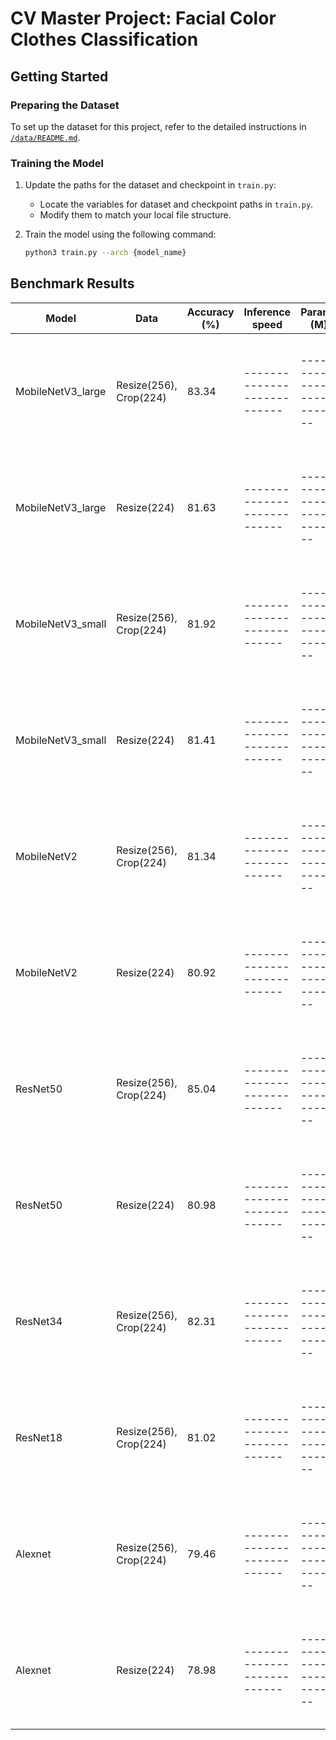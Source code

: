 # CV Master Project: Facial Color Clothes Classification

## Getting Started

### Preparing the Dataset
To set up the dataset for this project, refer to the detailed instructions in [`/data/README.md`](./data/README.md).

### Training the Model
1. Update the paths for the dataset and checkpoint in `train.py`:
   - Locate the variables for dataset and checkpoint paths in `train.py`.
   - Modify them to match your local file structure.

2. Train the model using the following command:
   ```bash
   python3 train.py --arch {model_name}
   ```

## Benchmark Results

| Model        | Data                            | Accuracy (%) | Inference speed           | Params (M)                  | Note                      |
|--------------|---------------------------------|--------------|---------------------------|---------------------------  |---------------------------|
| MobileNetV3_large  | Resize(256), Crop(224)          | 83.34       |---------------------------|---------------------------  |---------------------------|
| MobileNetV3_large  | Resize(224)                     | 81.63         |---------------------------|---------------------------  |---------------------------|
| MobileNetV3_small  | Resize(256), Crop(224)          | 81.92        |---------------------------|---------------------------  |---------------------------|
| MobileNetV3_small  | Resize(224)                     | 81.41         |---------------------------|---------------------------  |---------------------------|
| MobileNetV2  | Resize(256), Crop(224)          | 81.34        |---------------------------|---------------------------  |---------------------------|
| MobileNetV2  | Resize(224)                     | 80.92         |---------------------------|---------------------------  |---------------------------|
| ResNet50     | Resize(256), Crop(224)          | 85.04        |---------------------------|---------------------------  |---------------------------|
| ResNet50     | Resize(224)                     | 80.98         |---------------------------|---------------------------  |---------------------------|
| ResNet34     | Resize(256), Crop(224)          | 82.31        |---------------------------|---------------------------  |---------------------------|
| ResNet18     | Resize(256), Crop(224)          | 81.02        |---------------------------|---------------------------  |---------------------------|
| Alexnet      | Resize(256), Crop(224)          | 79.46        |---------------------------|---------------------------  |---------------------------|
| Alexnet      | Resize(224)                     | 78.98        |---------------------------|---------------------------  |---------------------------|


